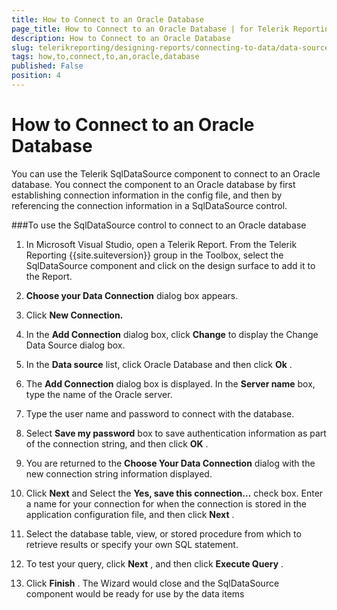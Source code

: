 ```yaml
---
title: How to Connect to an Oracle Database
page_title: How to Connect to an Oracle Database | for Telerik Reporting Documentation
description: How to Connect to an Oracle Database
slug: telerikreporting/designing-reports/connecting-to-data/data-source-components/sqldatasource-component/-how-to/how-to-connect-to-an-oracle-database
tags: how,to,connect,to,an,oracle,database
published: False
position: 4
---
```


# How to Connect to an Oracle Database



You can use the Telerik SqlDataSource component to connect to an Oracle         database. You connect the component to an Oracle database by first establishing         connection information in the config file, and then by referencing the         connection information in a SqlDataSource control.       

###To use the SqlDataSource control to connect to an Oracle database

1. In Microsoft Visual Studio, open a Telerik Report. From the               Telerik Reporting {{site.suiteversion}} group in the Toolbox, select the               SqlDataSource component and click on the design surface to add it               to the Report.             

1. __Choose your Data Connection__  dialog box               appears.             

1. Click __New Connection.__ 

1. In the __Add Connection__  dialog box,               click __Change__  to display the Change Data               Source dialog box.             

1. In the __Data source__  list, click Oracle               Database and then click __Ok__ .             

1. The __Add Connection__  dialog box is displayed. In the               __Server name__  box, type the name of the Oracle server.             

1. Type the user name and password to connect with the database.

1. Select __Save my password__  box to save               authentication information as part of the connection string, and               then click __OK__ .             

1. You are returned to the __Choose Your Data Connection__                dialog with the new connection string information displayed.             

1. Click __Next__  and Select the               __Yes, save this connection…__  check box.               Enter a name for your connection for when the connection is stored               in the application configuration file, and then click __Next__ .             

1. Select the database table, view, or stored procedure from which               to retrieve results or specify your own SQL statement.             

1. To test your query, click __Next__ , and               then click __Execute Query__ .             

1. Click __Finish__ . The Wizard would close               and the SqlDataSource component would be ready for use by the data items             
